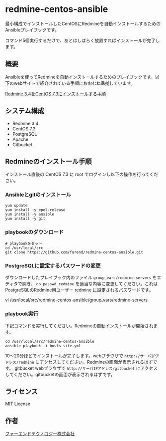 # redmine-centos-ansible


最小構成でインストールしたCentOSにRedmineを自動インストールするためのAnsibleプレイブックです。

コマンド5個実行するだけで、あとはしばらく放置すればインストールが完了します。


## 概要

Ansibleを使ってRedmineを自動インストールするためのプレイブックです。以下のwebサイトで紹介されている手順におおむね準拠しています。

[Redmine 3.4をCentOS 7.3にインストールする手順](http://blog.redmine.jp/articles/3_4/install/centos/)


## システム構成

* Redmine 3.4
* CentOS 7.3
* PostgreSQL
* Apache
* Gitbucket


## Redmineのインストール手順

インストール直後の CentOS 7.3 に root でログインし以下の操作を行ってください。


### Ansibleとgitのインストール

```
yum update
yum install -y epel-release
yum install -y ansible
yum install -y git

```

### playbookのダウンロード

```
# playbookをセット
cd /usr/local/src
git clone https://github.com/farend/redmine-centos-ansible.git
```

### PostgreSQLに設定するパスワードの変更

ダウンロードしたプレイブック内のファイル `group_vars/redmine-servers` をエディタで開き、 `db_passwd_redmine` を適当な内容に変更してください。これはPostgreSQLのRedmine用ユーザー redmine に設定されるパスワードです。

vi /usr/local/src/redmine-centos-ansible/group_vars/redmine-servers

### playbook実行

下記コマンドを実行してください。Redmineの自動インストールが開始されます。

```
cd /usr/local/src/redmine-centos-ansible
ansible-playbook -i hosts site.yml
```

10〜20分ほどでインストールが完了します。webブラウザで `http://サーバIPアドレス/redmine` にアクセスしてください。Redmineの画面が表示されるはずです。
gitbucket webブラウザで `http://サーバIPアドレス/gitbucket` にアクセスしてください。gitbucketの画面が表示されるはずです。


## ライセンス

MIT License


## 作者

[ファーエンドテクノロジー株式会社](http://www.farend.co.jp/)
